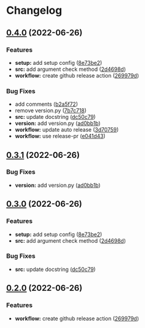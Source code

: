 # Changelog

## [0.4.0](https://github.com/DeepRank/PSSMGen/compare/v0.3.1...v0.4.0) (2022-06-26)


### Features

* **setup:** add setup config ([8e73be2](https://github.com/DeepRank/PSSMGen/commit/8e73be2c8730e0ad10a7eb28dee44e6f765636d4))
* **src:** add argument check method ([2d4698d](https://github.com/DeepRank/PSSMGen/commit/2d4698d1429d8285ea2c12d84e61f1823cd37037))
* **workflow:** create github release action ([269979d](https://github.com/DeepRank/PSSMGen/commit/269979d23511d6fea9199a5049e9f65b1764e3f5))


### Bug Fixes

* add comments ([b2a5f72](https://github.com/DeepRank/PSSMGen/commit/b2a5f72b0eeb8e6cf5f99283ea41b6fc149e1968))
* remove version.py ([7b7c718](https://github.com/DeepRank/PSSMGen/commit/7b7c718c378cb3c225cc0874b14fc06b63057e54))
* **src:** update docstring ([dc50c79](https://github.com/DeepRank/PSSMGen/commit/dc50c794e13c8c7cfeb81e8b4929a7ba2ec29b74))
* **version:** add version.py ([ad0bb1b](https://github.com/DeepRank/PSSMGen/commit/ad0bb1b3b63b2748ced2953561225342c12d553b))
* **workflow:** update auto release ([3d70759](https://github.com/DeepRank/PSSMGen/commit/3d7075997aab613edd571915ad1d79739fca67f5))
* **workflow:** use release-pr ([e041d43](https://github.com/DeepRank/PSSMGen/commit/e041d43f4bda0cd234868e4757ea979decdc7279))

## [0.3.1](https://github.com/DeepRank/PSSMGen/compare/v0.3.0...v0.3.1) (2022-06-26)


### Bug Fixes

* **version:** add version.py ([ad0bb1b](https://github.com/DeepRank/PSSMGen/commit/ad0bb1b3b63b2748ced2953561225342c12d553b))

## [0.3.0](https://github.com/DeepRank/PSSMGen/compare/v0.2.0...v0.3.0) (2022-06-26)


### Features

* **setup:** add setup config ([8e73be2](https://github.com/DeepRank/PSSMGen/commit/8e73be2c8730e0ad10a7eb28dee44e6f765636d4))
* **src:** add argument check method ([2d4698d](https://github.com/DeepRank/PSSMGen/commit/2d4698d1429d8285ea2c12d84e61f1823cd37037))


### Bug Fixes

* **src:** update docstring ([dc50c79](https://github.com/DeepRank/PSSMGen/commit/dc50c794e13c8c7cfeb81e8b4929a7ba2ec29b74))

## [0.2.0](https://github.com/DeepRank/PSSMGen/compare/0.1.2...v0.2.0) (2022-06-26)


### Features

* **workflow:** create github release action ([269979d](https://github.com/DeepRank/PSSMGen/commit/269979d23511d6fea9199a5049e9f65b1764e3f5))
